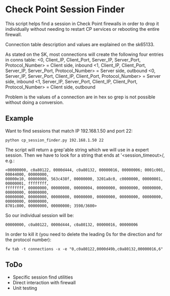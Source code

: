Check Point Session Finder
==========

This script helps find a session in Check Point firewalls in order to drop it 
individually without needing to restart CP services or rebooting the entire 
firewall.

Connection table description and values are explained on the sk65133.

As stated on the SK, most connections will create the following four entries in conns table:
	<0, Client_IP, Client_Port, Server_IP, Server_Port, Protocol_Number> = Client side, inbound
	<1, Client_IP, Client_Port, Server_IP, Server_Port, Protocol_Number> = Server side, outbound
	<0, Server_IP, Server_Port, Client_IP, Client_Port, Protocol_Number> = Server side, inbound
	<1, Server_IP, Server_Port, Client_IP, Client_Port, Protocol_Number> = Client side, outbound

Problem is the values of a connection are in hex so grep is not possible without
doing a conversion.


Example
----------
Want to find sessions that match IP 192.168.1.50 and port 22:

	python cp_session_finder.py 192.168.1.50 22

The script will return a grep'able string which we will use in a expert session. Then
we have to look for a string that ends at '<session_timeout>/<ttl>, e.g.:

	<00000000, c0a80122, 0000d444, c0a80132, 00000016, 00000006; 0001c001, 00044000, 00000000, 
	00000e10, 00000000, 563c438f, 00000000, 3201a8c0, c0000000, 00000001, 00000001, ffffffff, 
	ffffffff, 00000000, 00000000, 00000004, 00000000, 00000000, 00000000, 00000000, 00000000, 
	00000000, 00000000, 00000000, 00000000, 00000000, 00000000, 00000000, 00000000, 00000000, 
	8701c800, 00000000, 00000000; 3598/3600>

So our individual session will be:
	
	00000000, c0a80122, 0000d444, c0a80132, 00000016, 00000006

In order to kill it (you need to delete the leading 0s for the direction and 
for the protocol number):
	
	fw tab -t connections -x -e "0,c0a80122,0000d49b,c0a80132,00000016,6" 


ToDo
----------
- Specific session find utilities
- Direct interaction with firewall 
- Unit testing
